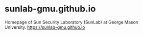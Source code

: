 # sunlab-gmu.github.io

Homepage of Sun Security Laboratory (SunLab) at George Mason University.
https://sunlab-gmu.github.io
